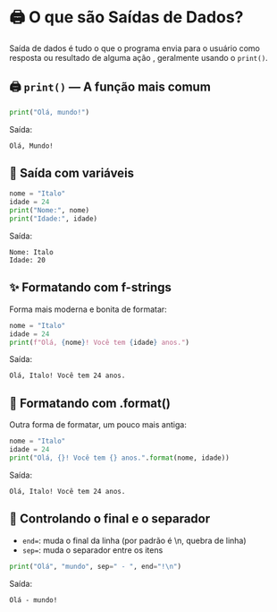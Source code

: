 # 🖨️ O que são Saídas de Dados?
Saída de dados é tudo o que o programa envia para o usuário como resposta ou resultado de alguma ação , geralmente usando o `print()`.

## 🖨️ `print()` — A função mais comum
```python
print("Olá, mundo!")
```
Saída: 
```
Olá, Mundo!
```

## 🔢 Saída com variáveis
```python
nome = "Italo"
idade = 24
print("Nome:", nome)
print("Idade:", idade)
```

Saída:
```
Nome: Italo
Idade: 20
```

## ✨ Formatando com f-strings
Forma mais moderna e bonita de formatar:
```python
nome = "Italo"
idade = 24
print(f"Olá, {nome}! Você tem {idade} anos.")
```

Saída:
```
Olá, Italo! Você tem 24 anos.
```

## 📜 Formatando com .format()
Outra forma de formatar, um pouco mais antiga:
```python
nome = "Italo"
idade = 24
print("Olá, {}! Você tem {} anos.".format(nome, idade))
```

Saída:
```
Olá, Italo! Você tem 24 anos.
```

## 🔄 Controlando o final e o separador
- `end=`: muda o final da linha (por padrão é \n, quebra de linha)
- `sep=`: muda o separador entre os itens
```python
print("Olá", "mundo", sep=" - ", end="!\n")
```

Saída:
```
Olá - mundo!
```